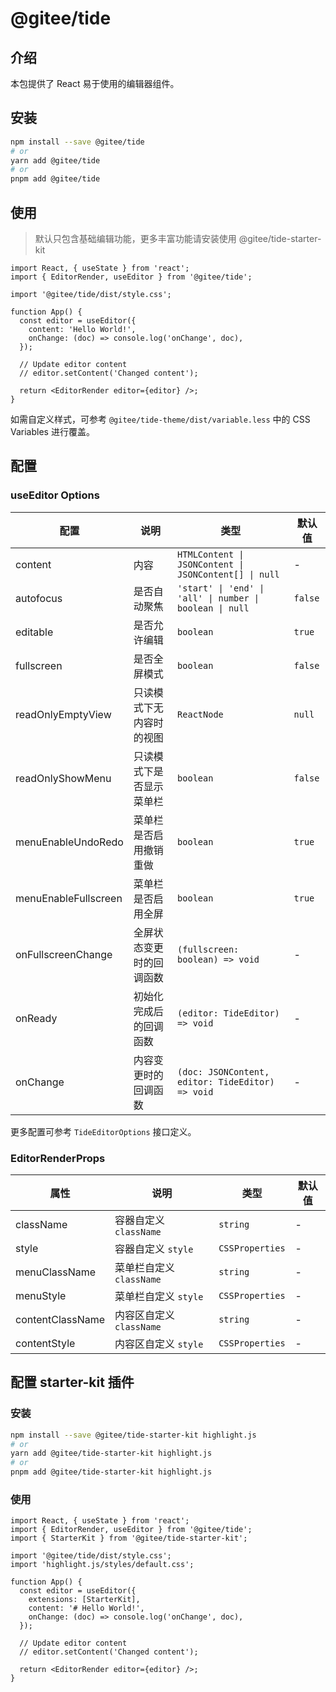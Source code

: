 # @gitee/tide

## 介绍

本包提供了 React 易于使用的编辑器组件。

## 安装

```bash
npm install --save @gitee/tide
# or
yarn add @gitee/tide
# or
pnpm add @gitee/tide
```

## 使用

> 默认只包含基础编辑功能，更多丰富功能请安装使用 @gitee/tide-starter-kit

```tsx
import React, { useState } from 'react';
import { EditorRender, useEditor } from '@gitee/tide';

import '@gitee/tide/dist/style.css';

function App() {
  const editor = useEditor({
    content: 'Hello World!',
    onChange: (doc) => console.log('onChange', doc),
  });

  // Update editor content
  // editor.setContent('Changed content');

  return <EditorRender editor={editor} />;
}
```

如需自定义样式，可参考 `@gitee/tide-theme/dist/variable.less` 中的 CSS Variables 进行覆盖。

## 配置

### useEditor Options

| 配置                 | 说明                     | 类型                                                     | 默认值  |
| -------------------- | ------------------------ | -------------------------------------------------------- | ------- |
| content              | 内容                     | `HTMLContent \| JSONContent \| JSONContent[] \| null`    | -       |
| autofocus            | 是否自动聚焦             | `'start' \| 'end' \| 'all' \| number \| boolean \| null` | `false` |
| editable             | 是否允许编辑             | `boolean`                                                | `true`  |
| fullscreen           | 是否全屏模式             | `boolean`                                                | `false` |
| readOnlyEmptyView    | 只读模式下无内容时的视图 | `ReactNode`                                              | `null`  |
| readOnlyShowMenu     | 只读模式下是否显示菜单栏 | `boolean`                                                | `false` |
| menuEnableUndoRedo   | 菜单栏是否启用撤销重做   | `boolean`                                                | `true`  |
| menuEnableFullscreen | 菜单栏是否启用全屏       | `boolean`                                                | `true`  |
| onFullscreenChange   | 全屏状态变更时的回调函数 | `(fullscreen: boolean) => void`                          | -       |
| onReady              | 初始化完成后的回调函数   | `(editor: TideEditor) => void`                           | -       |
| onChange             | 内容变更时的回调函数     | `(doc: JSONContent, editor: TideEditor) => void`         | -       |

更多配置可参考 `TideEditorOptions` 接口定义。

### EditorRenderProps

| 属性             | 说明                     | 类型            | 默认值 |
| ---------------- | ------------------------ | --------------- | ------ |
| className        | 容器自定义 `className`   | `string`        | -      |
| style            | 容器自定义 `style`       | `CSSProperties` | -      |
| menuClassName    | 菜单栏自定义 `className` | `string`        | -      |
| menuStyle        | 菜单栏自定义 `style`     | `CSSProperties` | -      |
| contentClassName | 内容区自定义 `className` | `string`        | -      |
| contentStyle     | 内容区自定义 `style`     | `CSSProperties` | -      |

## 配置 starter-kit 插件

### 安装

```bash
npm install --save @gitee/tide-starter-kit highlight.js
# or
yarn add @gitee/tide-starter-kit highlight.js
# or
pnpm add @gitee/tide-starter-kit highlight.js
```

### 使用

```tsx
import React, { useState } from 'react';
import { EditorRender, useEditor } from '@gitee/tide';
import { StarterKit } from '@gitee/tide-starter-kit';

import '@gitee/tide/dist/style.css';
import 'highlight.js/styles/default.css';

function App() {
  const editor = useEditor({
    extensions: [StarterKit],
    content: '# Hello World!',
    onChange: (doc) => console.log('onChange', doc),
  });

  // Update editor content
  // editor.setContent('Changed content');

  return <EditorRender editor={editor} />;
}
```
